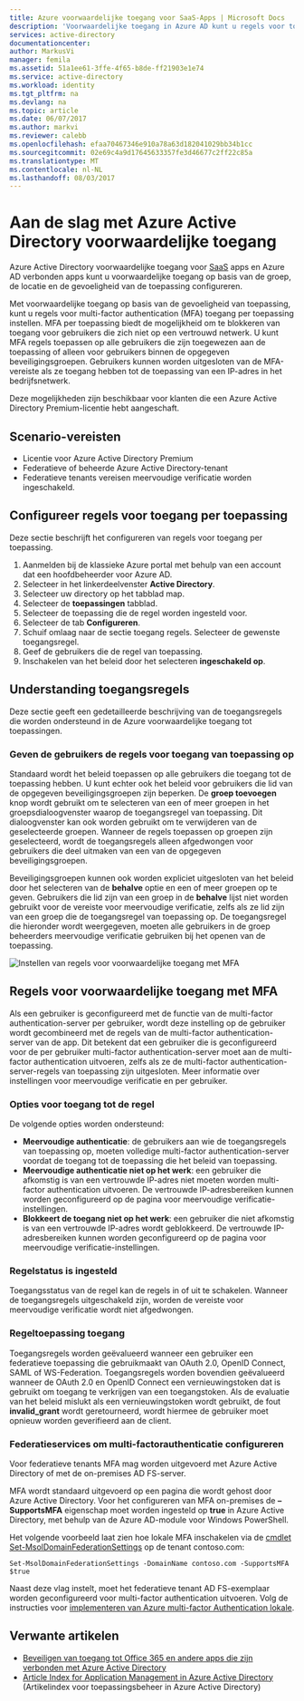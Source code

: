 ```yaml
---
title: Azure voorwaardelijke toegang voor SaaS-Apps | Microsoft Docs
description: 'Voorwaardelijke toegang in Azure AD kunt u regels voor toegang per toepassing multi-factor authentication-server en de mogelijkheid om te blokkeren van toegang voor gebruikers niet op een vertrouwd netwerk configureren. '
services: active-directory
documentationcenter: 
author: MarkusVi
manager: femila
ms.assetid: 51a1ee61-3ffe-4f65-b8de-ff21903e1e74
ms.service: active-directory
ms.workload: identity
ms.tgt_pltfrm: na
ms.devlang: na
ms.topic: article
ms.date: 06/07/2017
ms.author: markvi
ms.reviewer: calebb
ms.openlocfilehash: efaa70467346e910a78a63d182041029bb34b1cc
ms.sourcegitcommit: 02e69c4a9d17645633357fe3d46677c2ff22c85a
ms.translationtype: MT
ms.contentlocale: nl-NL
ms.lasthandoff: 08/03/2017
---
```

# <a name="getting-started-with-azure-active-directory-conditional-access"></a>Aan de slag met Azure Active Directory voorwaardelijke toegang
Azure Active Directory voorwaardelijke toegang voor [SaaS](https://azure.microsoft.com/overview/what-is-saas/) apps en Azure AD verbonden apps kunt u voorwaardelijke toegang op basis van de groep, de locatie en de gevoeligheid van de toepassing configureren. 

Met voorwaardelijke toegang op basis van de gevoeligheid van toepassing, kunt u regels voor multi-factor authentication (MFA) toegang per toepassing instellen. MFA per toepassing biedt de mogelijkheid om te blokkeren van toegang voor gebruikers die zich niet op een vertrouwd netwerk. U kunt MFA regels toepassen op alle gebruikers die zijn toegewezen aan de toepassing of alleen voor gebruikers binnen de opgegeven beveiligingsgroepen.  Gebruikers kunnen worden uitgesloten van de MFA-vereiste als ze toegang hebben tot de toepassing van een IP-adres in het bedrijfsnetwerk.

Deze mogelijkheden zijn beschikbaar voor klanten die een Azure Active Directory Premium-licentie hebt aangeschaft.

## <a name="scenario-prerequisites"></a>Scenario-vereisten
* Licentie voor Azure Active Directory Premium
* Federatieve of beheerde Azure Active Directory-tenant
* Federatieve tenants vereisen meervoudige verificatie worden ingeschakeld.

## <a name="configure-per-application-access-rules"></a>Configureer regels voor toegang per toepassing
Deze sectie beschrijft het configureren van regels voor toegang per toepassing.

1. Aanmelden bij de klassieke Azure portal met behulp van een account dat een hoofdbeheerder voor Azure AD.
2. Selecteer in het linkerdeelvenster **Active Directory**.
3. Selecteer uw directory op het tabblad map.
4. Selecteer de **toepassingen** tabblad.
5. Selecteer de toepassing die de regel worden ingesteld voor.
6. Selecteer de tab **Configureren**.
7. Schuif omlaag naar de sectie toegang regels. Selecteer de gewenste toegangsregel.
8. Geef de gebruikers die de regel van toepassing.
9. Inschakelen van het beleid door het selecteren **ingeschakeld op**.

## <a name="understanding-access-rules"></a>Understanding toegangsregels
Deze sectie geeft een gedetailleerde beschrijving van de toegangsregels die worden ondersteund in de Azure voorwaardelijke toegang tot toepassingen.

### <a name="specifying-the-users-the-access-rules-apply-to"></a>Geven de gebruikers de regels voor toegang van toepassing op
Standaard wordt het beleid toepassen op alle gebruikers die toegang tot de toepassing hebben. U kunt echter ook het beleid voor gebruikers die lid van de opgegeven beveiligingsgroepen zijn beperken. De **groep toevoegen** knop wordt gebruikt om te selecteren van een of meer groepen in het groepsdialoogvenster waarop de toegangsregel van toepassing. Dit dialoogvenster kan ook worden gebruikt om te verwijderen van de geselecteerde groepen. Wanneer de regels toepassen op groepen zijn geselecteerd, wordt de toegangsregels alleen afgedwongen voor gebruikers die deel uitmaken van een van de opgegeven beveiligingsgroepen.

Beveiligingsgroepen kunnen ook worden expliciet uitgesloten van het beleid door het selecteren van de **behalve** optie en een of meer groepen op te geven. Gebruikers die lid zijn van een groep in de **behalve** lijst niet worden gebruikt voor de vereiste voor meervoudige verificatie, zelfs als ze lid zijn van een groep die de toegangsregel van toepassing op.
De toegangsregel die hieronder wordt weergegeven, moeten alle gebruikers in de groep beheerders meervoudige verificatie gebruiken bij het openen van de toepassing.

![Instellen van regels voor voorwaardelijke toegang met MFA](./media/active-directory-conditional-access-azuread-connected-apps/conditionalaccess-saas-apps.png)

## <a name="conditional-access-rules-with-mfa"></a>Regels voor voorwaardelijke toegang met MFA
Als een gebruiker is geconfigureerd met de functie van de multi-factor authentication-server per gebruiker, wordt deze instelling op de gebruiker wordt gecombineerd met de regels van de multi-factor authentication-server van de app. Dit betekent dat een gebruiker die is geconfigureerd voor de per gebruiker multi-factor authentication-server moet aan de multi-factor authentication uitvoeren, zelfs als ze de multi-factor authentication-server-regels van toepassing zijn uitgesloten. Meer informatie over instellingen voor meervoudige verificatie en per gebruiker.

### <a name="access-rule-options"></a>Opties voor toegang tot de regel
De volgende opties worden ondersteund:

* **Meervoudige authenticatie**: de gebruikers aan wie de toegangsregels van toepassing op, moeten volledige multi-factor authentication-server voordat de toegang tot de toepassing die het beleid van toepassing.
* **Meervoudige authenticatie niet op het werk**: een gebruiker die afkomstig is van een vertrouwde IP-adres niet moeten worden multi-factor authentication uitvoeren. De vertrouwde IP-adresbereiken kunnen worden geconfigureerd op de pagina voor meervoudige verificatie-instellingen.
* **Blokkeert de toegang niet op het werk**: een gebruiker die niet afkomstig is van een vertrouwde IP-adres wordt geblokkeerd. De vertrouwde IP-adresbereiken kunnen worden geconfigureerd op de pagina voor meervoudige verificatie-instellingen.

### <a name="setting-rule-status"></a>Regelstatus is ingesteld
Toegangsstatus van de regel kan de regels in of uit te schakelen. Wanneer de toegangsregels uitgeschakeld zijn, worden de vereiste voor meervoudige verificatie wordt niet afgedwongen.

### <a name="access-rule-evaluation"></a>Regeltoepassing toegang
Toegangsregels worden geëvalueerd wanneer een gebruiker een federatieve toepassing die gebruikmaakt van OAuth 2.0, OpenID Connect, SAML of WS-Federation. Toegangsregels worden bovendien geëvalueerd wanneer de OAuth 2.0 en OpenID Connect een vernieuwingstoken dat is gebruikt om toegang te verkrijgen van een toegangstoken. Als de evaluatie van het beleid mislukt als een vernieuwingstoken wordt gebruikt, de fout **invalid_grant** wordt geretourneerd, wordt hiermee de gebruiker moet opnieuw worden geverifieerd aan de client.

### <a name="configure-federation-services-to-provide-multi-factor-authentication"></a>Federatieservices om multi-factorauthenticatie configureren
Voor federatieve tenants MFA mag worden uitgevoerd met Azure Active Directory of met de on-premises AD FS-server.

MFA wordt standaard uitgevoerd op een pagina die wordt gehost door Azure Active Directory. Voor het configureren van MFA on-premises de **– SupportsMFA** eigenschap moet worden ingesteld op **true** in Azure Active Directory, met behulp van de Azure AD-module voor Windows PowerShell.

Het volgende voorbeeld laat zien hoe lokale MFA inschakelen via de [cmdlet Set-MsolDomainFederationSettings](https://msdn.microsoft.com/library/azure/dn194088.aspx) op de tenant contoso.com:

    Set-MsolDomainFederationSettings -DomainName contoso.com -SupportsMFA $true

Naast deze vlag instelt, moet het federatieve tenant AD FS-exemplaar worden geconfigureerd voor multi-factor authentication uitvoeren. Volg de instructies voor [implementeren van Azure multi-factor Authentication lokale](../multi-factor-authentication/multi-factor-authentication-get-started-server.md).

## <a name="related-articles"></a>Verwante artikelen
* [Beveiligen van toegang tot Office 365 en andere apps die zijn verbonden met Azure Active Directory](active-directory-conditional-access.md)
* [Article Index for Application Management in Azure Active Directory](active-directory-apps-index.md) (Artikelindex voor toepassingsbeheer in Azure Active Directory)


